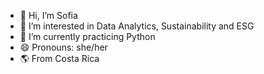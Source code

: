 - 👋 Hi, I’m Sofia
- 👀 I’m interested in Data Analytics, Sustainability and ESG
- 🌱 I’m currently practicing Python
- 😄 Pronouns: she/her
- 🌎 From Costa Rica 
